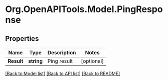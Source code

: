 # Org.OpenAPITools.Model.PingResponse

## Properties

Name | Type | Description | Notes
------------ | ------------- | ------------- | -------------
**Result** | **string** | Ping result | [optional] 

[[Back to Model list]](../README.md#documentation-for-models) [[Back to API list]](../README.md#documentation-for-api-endpoints) [[Back to README]](../README.md)

